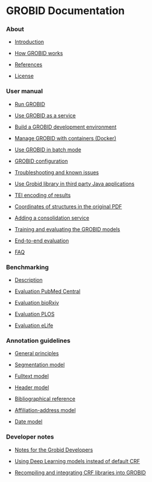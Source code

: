 <h1>GROBID Documentation</h1>


<h3>About</h3>

* [Introduction](Introduction.md)

* [How GROBID works](Principles.md)

* [References](References.md)

* [License](License.md)

<h3>User manual</h3>

* [Run GROBID](Run-Grobid.md)

* [Use GROBID as a service](Grobid-service.md)

* [Build a GROBID development environment](Install-Grobid.md)

* [Manage GROBID with containers (Docker)](Grobid-docker.md)

* [Use GROBID in batch mode](Grobid-batch.md)

* [GROBID configuration](Configuration.md)

* [Troubleshooting and known issues](Troubleshooting.md)

* [Use Grobid library in third party Java applications](Grobid-java-library.md)

* [TEI encoding of results](TEI-encoding-of-results.md)

* [Coordinates of structures in the original PDF](Coordinates-in-PDF.md)

* [Adding a consolidation service](Consolidation.md)

* [Training and evaluating the GROBID models](Training-the-models-of-Grobid.md)

* [End-to-end evaluation](End-to-end-evaluation.md)

* [FAQ](Frequently-asked-questions.md)

<h3>Benchmarking</h3>

* [Description](Benchmarking.md)

* [Evaluation PubMed Central](Benchmarking-pmc.md)

* [Evaluation bioRxiv](Benchmarking-biorxiv.md)

* [Evaluation PLOS](Benchmarking-plos.md)

* [Evaluation eLife](Benchmarking-elife.md)

<h3>Annotation guidelines</h3>

* [General principles](training/General-principles.md)

* [Segmentation model](training/segmentation.md)

* [Fulltext model](training/fulltext.md)

* [Header model](training/header.md)

* [Bibliographical reference](training/Bibliographical-references.md)

* [Affiliation-address model](training/affiliation-address.md)

* [Date model](training/date.md)

<h3>Developer notes</h3>

* [Notes for the Grobid Developers](Notes-grobid-developers.md)

* [Using Deep Learning models instead of default CRF](Deep-Learning-models.md)

* [Recompiling and integrating CRF libraries into GROBID](Recompiling-and-integrating-CRF-libraries.md)



